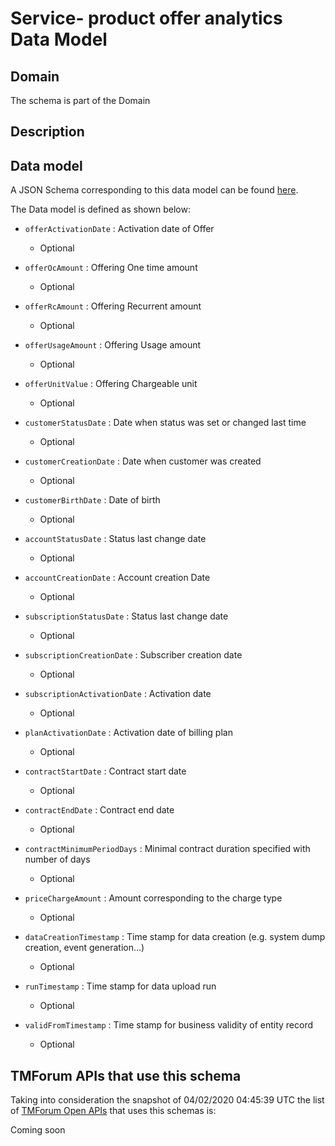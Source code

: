 # Service- product offer analytics Data Model

## Domain

The  schema is part of the  Domain

## Description



## Data model

A JSON Schema corresponding to this data model can be found
[here](https://github.com/tmforum-rand/schemas/blob/candidates/Analytics/Service-ProductOfferAnalytics.schema.json).

The Data model is defined as shown below:
- `offerActivationDate` : Activation date of Offer

  - Optional

- `offerOcAmount` : Offering One time amount

  - Optional

- `offerRcAmount` : Offering Recurrent amount

  - Optional

- `offerUsageAmount` : Offering Usage amount

  - Optional

- `offerUnitValue` : Offering Chargeable unit

  - Optional

- `customerStatusDate` : Date when status was set or changed last time

  - Optional

- `customerCreationDate` : Date when customer was created

  - Optional

- `customerBirthDate` : Date of birth

  - Optional

- `accountStatusDate` : Status last change date

  - Optional

- `accountCreationDate` : Account creation Date

  - Optional

- `subscriptionStatusDate` : Status last change date

  - Optional

- `subscriptionCreationDate` : Subscriber creation date

  - Optional

- `subscriptionActivationDate` : Activation date

  - Optional

- `planActivationDate` : Activation date of billing plan

  - Optional

- `contractStartDate` : Contract start date

  - Optional

- `contractEndDate` : Contract end date

  - Optional

- `contractMinimumPeriodDays` : Minimal contract duration specified with number of days

  - Optional

- `priceChargeAmount` : Amount corresponding to the charge type

  - Optional

- `dataCreationTimestamp` : Time stamp for data creation (e.g. system dump creation, event generation…)

  - Optional

- `runTimestamp` : Time stamp for data upload run

  - Optional

- `validFromTimestamp` : Time stamp for business validity of entity record

  - Optional





## TMForum APIs that use this schema

Taking into consideration the snapshot of 04/02/2020 04:45:39 UTC the list of [TMForum Open APIs](https://www.tmforum.org/open-apis/) that uses this schemas is:

Coming soon